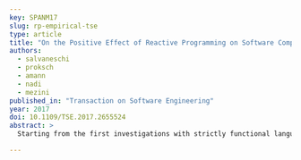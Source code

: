 ```yaml
---
key: SPANM17
slug: rp-empirical-tse
type: article
title: "On the Positive Effect of Reactive Programming on Software Comprehension: An Empirical Study"
authors:
  - salvaneschi
  - proksch
  - amann
  - nadi
  - mezini
published_in: "Transaction on Software Engineering"
year: 2017
doi: 10.1109/TSE.2017.2655524
abstract: >
  Starting from the first investigations with strictly functional languages, reactive programming has been proposed as the programming paradigm for reactive applications. Over the years, researchers have enriched reactive languages with more powerful abstractions, embedded these abstractions into mainstream languages - including object-oriented languages - and applied reactive programming to several domains, like GUIs, animations, Web applications, robotics, and sensor networks. However, an important assumption behind this line of research is that, beside other claimed advantages, reactive programming makes a wide class of otherwise cumbersome applications more comprehensible. This claim has never been evaluated. In this paper, we present the first empirical study that evaluates the effect of reactive programming on comprehension. The study involves 127 subjects and compares reactive programming to the traditional object-oriented style with the Observer design pattern. Our findings show that program comprehension is significantly enhanced by the reactive-programming paradigm - a result that suggests to further develop research in this field.

---
```

